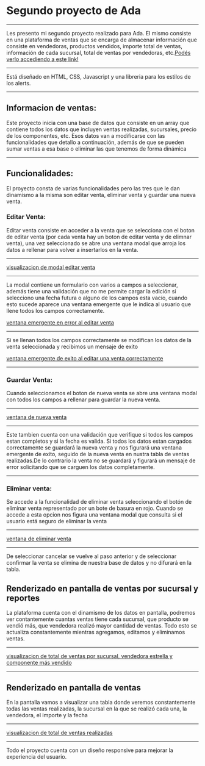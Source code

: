 # Segundo proyecto de Ada
***
Les presento mi segundo proyecto realizado para Ada. El mismo consiste en una plataforma de ventas que se encarga de almacenar información que consiste en vendedoras, productos vendidos, importe total de ventas, información de cada sucursal, total de ventas por vendedoras, etc.[Podés verlo accediendo a este link!](https://github.com/barbaraglopez/SegundoProyectoAda.git)
***
Está diseñado en HTML, CSS, Javascript y una libreria para los estilos de los alerts.
***
## Informacion de ventas:
Este proyecto inicia con una base de datos que consiste en un array que contiene todos los datos que incluyen ventas realizadas, sucursales, precio de los componentes, etc. 
Esos datos van a modificarse con las funcionalidades que detallo a continuación, además de que se pueden sumar ventas a esa base o eliminar las que tenemos de forma dinámica
***
## Funcionalidades:
El proyecto consta de varias funcionalidades pero las tres que le dan dinamismo a la misma son editar venta, eliminar venta y guardar una nueva venta.

### Editar Venta:
Editar venta consiste en acceder a la venta que se selecciona con el boton de editar venta (por cada venta hay un boton de editar venta y de elimnar venta), una vez seleccionado se abre una ventana modal que arroja los datos a rellenar para volver a insertarlos en la venta. 
***
[visualizacion de modal editar venta](img/editarVentaVisualizacion.png)
***
La modal contiene un formulario con varios a campos a seleccionar, además tiene una validación que no me permite cargar la edición si selecciono una fecha futura o alguno de los campos esta vacío, cuando esto sucede aparece una ventana emergente que le indica al usuario que llene todos los campos correctamente.

[ventana emergente en error al editar venta](img/errorEditarVenta.png)
***
Si se llenan todos los campos correctamente se modifican los datos de la venta seleccionada y recibimos un mensaje de exito

[ventana emergente de exito al editar una venta correctamente](img/exitoEditarVenta.png)
***
### Guardar Venta:
Cuando seleccionamos el boton de nueva venta se abre una ventana modal con todos los campos a rellenar para guardar la nueva venta. 
***
[ventana de nueva venta](img/agregarNuevaVenta.png)
***
Este tambien cuenta con una validación que verifique si todos los campos estan completos y si la fecha es valida. Si todos los datos estan cargados correctamente se guardará la nueva venta y nos figurará una ventana emergente de exíto, seguido de la nueva venta en nustra tabla de ventas realizadas.De lo contrario la venta no se guardará y figurará un mensaje de error solicitando que se carguen los datos completamente.
***
### Eliminar venta:
Se accede a la funcionalidad de eliminar venta seleccionando el botón de eliminar venta representado por un bote de basura en rojo. Cuando se accede a esta opcion nos figura una ventana modal que consulta si el usuario está seguro de eliminar la venta
***
[ventana de eliminar venta](img/eliminarVenta.png)
***
De seleccionar cancelar se vuelve al paso anterior y de seleccionar confirmar la venta se elimina de nuestra base de datos y no difurará en la tabla.

## Renderizado en pantalla de ventas por sucursal y reportes
La plataforma cuenta con el dinamismo de los datos en pantalla, podremos ver contantemente cuantas ventas tiene cada sucursal, que producto se vendió más, que vendedora realizó mayor cantidad de ventas. Todo esto se actualiza constantemente mientras agregamos, editamos y eliminamos ventas.
***
[visualizacion de total de ventas por sucursal, vendedora estrella y componente más vendido](img/renderizadoReportes.png)
***
## Renderizado en pantalla de ventas 
En la pantalla vamos a visualizar una tabla donde veremos constantemente todas las ventas realizadas, la sucursal en la que se realizó cada una, la vendedora, el importe y la fecha
***
[visualizacion de total de ventas realizadas](img/tablaVentas.png)
***
Todo el proyecto cuenta con un diseño responsive para mejorar la experiencia del usuario.